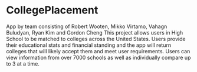 # CollegePlacement
App by team consisting of Robert Wooten, Mikko Virtamo, Vahagn Buludyan, Ryan Kim and Gordon Cheng 
This project allows users in High School to be matched to colleges across the United States.  Users provide their educational 
stats and financial standing and the app will return colleges that will likely accept them and meet user requirements.  Users can 
view information from over 7000 schools as well as individually compare up to 3 at a time.  
